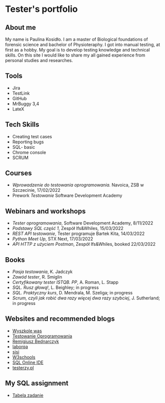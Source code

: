 # Tester's portfolio

## About me
My name is Paulina Kosidło. I am a master of Biological foundations of forensic science and bachelor of Physioteraphy. I got into manual testing, at first as a hobby. My goal is to develop testing knowledge and technical skills. On this site I would like to share my all gained experience from personal studies and researches.

## Tools
* Jira 
* TestLink 
* GitHub 
* MrBuggy 3,4 
* LateX

## Tech Skills
* Creating test cases
* Reporting bugs
* SQL- basic
* Chrome console
* SCRUM

## Courses
* *Wprowadzenie do testowania oprogramowania.* Navoica, ZSB w Szczecinie, 17/02/2022
* Prework *Testowanie* Software Development Academy

## Webinars and workshops
* *Tester oprogramowania*, Software Development Academy, 8/11/2022
* *Podstawy SQL część 1*, Zespół Ifs&Whiles, 15/03/2022
* *REST API testowanie*, Tester programuje Bartek Kita, 14/03/2022
* *Python Meet Up*, STX Next, 17/03/2022
* *API HTTP z użyciem Postman*, Zespół Ifs&Whiles, booked 22/03/2022

## Books
* *Pasja testowania*, K. Jadczyk
* *Zawód tester*, R. Smiglin
* *Certyfikowany tester ISTQB. PP*, A. Roman, L. Stapp
* *SQL. Rusz głową!*, L. Beighley; in progress
* *SQL. Praktyczny kurs*, D. Mendrala, M. Szeliga; in progress
* *Scrum, czyli jak robić dwa razy więcej dwa razy szybciej*, J. Sutherland; in progress

## Websites and recommended blogs
* [Wyszkole was](https://www.wyszkolewas.com.pl)
* [Testowanie Oprogramowania](https://pwicherski.gitbook.io)
* [Remigiusz Bednarczyk](https://remigiuszbednarczyk.pl)
* [laborqa](https://laborqa.pl)
* [sjsi](https://sjsi.0rg)
* [W3schools](https://www.w3schools.com)
* [SQL Online IDE](https://www.sqliteonline.com)
* [testerzy.pl](https://www.testerzy.pl)

## My SQL assignment
 * [Tabela zadanie](https://github/PaulinaKosidlo/SQL)

